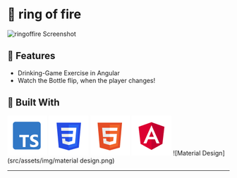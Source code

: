 # :wine_glass: ring of fire

![ringoffire Screenshot](src/assets/img/screenshot.avif)

## :sunflower: Features

- Drinking-Game Exercise in Angular
- Watch the Bottle flip, when the player changes!

## :toolbox: Built With

![Typescript](src/assets/img/typescript.png)
![CSS](src/assets/img/css.png)
![Html](src/assets/img/html.png)
![Angular](src/assets/img/angular.png)
![Material Design](src/assets/img/material design.png)

---
